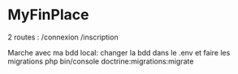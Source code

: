 # MyFinPlace

2 routes : /connexion
           /inscription

Marche avec ma bdd local: 
    changer la bdd dans le .env et faire les migrations
    php bin/console doctrine:migrations:migrate
